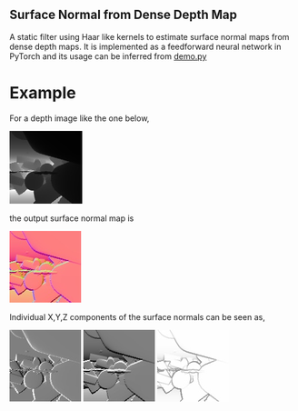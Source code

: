 ## Surface Normal from Dense Depth Map 
A static filter using Haar like kernels to estimate surface normal maps from dense depth maps. It is implemented as a feedforward neural network in PyTorch and its  usage can be inferred from [demo.py](https://github.com/Ruthrash/surface_normal_filter/blob/master/demo.py)

# Example 
For a depth image like the one below, 

![alt text](https://github.com/Ruthrash/surface_normal_filter/blob/master/data/depth_img.jpg) 

the output surface normal map is 

![alt text](https://github.com/Ruthrash/surface_normal_filter/blob/master/data/surface_img.jpg)

Individual X,Y,Z components of the surface normals can be seen as,

![alt text](https://github.com/Ruthrash/surface_normal_filter/blob/master/data/surface_img_component_x.jpg)
![alt text](https://github.com/Ruthrash/surface_normal_filter/blob/master/data/surface_img_component_y.jpg)
![alt text](https://github.com/Ruthrash/surface_normal_filter/blob/master/data/surface_img_component_z.jpg)
